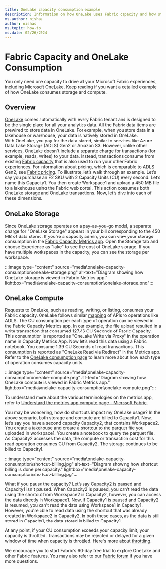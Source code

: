 ```yaml
---
title: OneLake capacity consumption example
description: Information on how OneLake uses Fabric capacity and how storage is billed.
ms.author: nishas
author: nishas
ms.topic: how-to
ms.date: 02/26/2024
---
```


# Fabric Capacity and OneLake Consumption

You only need one capacity to drive all your Microsoft Fabric experiences, including Microsoft OneLake. Keep reading if you want a detailed example of how OneLake consumes storage and compute.

## Overview 

[OneLake](../onelake/onelake-overview.md) comes automatically with every Fabric tenant and is designed to be the single place for all your analytics data. All the Fabric data items are prewired to store data in OneLake. For example, when you store data in a lakehouse or warehouse, your data is natively stored in OneLake.  
With OneLake, you pay for the data stored, similar to services like Azure Data Lake Storage (ADLS) Gen2 or Amazon S3. However, unlike other services, OneLake doesn't include a separate charge for transactions (for example, reads, writes) to your data. Instead, transactions consume from existing [Fabric capacity](../enterprise/licenses.md) that is also used to run your other Fabric experiences. For information about pricing, which is comparable to ADLS Gen2, see [Fabric pricing](https://azure.microsoft.com/pricing/details/microsoft-fabric/).
To illustrate, let’s walk through an example. Let’s say you purchase an F2 SKU with 2 Capacity Units (CU) every second. Let’s name this Capacity1. You then create Workspace1 and upload a 450 MB file to a lakehouse using the Fabric web portal. This action consumes both OneLake storage and OneLake transactions. Now, let’s dive into each of these dimensions.

## OneLake Storage
Since OneLake storage operates on a pay-as-you-go model, a separate charge for "OneLake Storage" appears in your bill corresponding to the 450 MB of data stored.
If you're a capacity admin, you can view your storage consumption in the [Fabric Capacity Metrics app](../enterprise/metrics-app-storage-page.md). Open the Storage tab and choose Experience as "lake" to see the cost of OneLake storage. If you have multiple workspaces in the capacity, you can see the storage per workspace.
 
 :::image type="content" source="media\onelake-capacity-consumption\onelake-storage.png" alt-text="Diagram showing how OneLake storage is viewed in Fabric Metrics app." lightbox="media\onelake-capacity-consumption\onelake-storage.png":::

 ## OneLake Compute
Requests to OneLake, such as reading, writing, or listing, consumes your Fabric capacity. OneLake follows similar [mapping](/azure/storage/blobs/map-rest-apis-transaction-categories) of APIs to operations like ADLS. The CU consumption per each type of operation can be viewed in the Fabric Capacity Metrics app. In our example, the file upload resulted in a write transaction that consumed 127.46 CU Seconds of Fabric Capacity. This consumption is reported as "OneLake Write via Proxy" in the operation name in Capacity Metrics App.
Now let’s read this data using a Fabric notebook. You consume 1.39 CU Seconds of read transactions. This consumption is reported as "OneLake Read via Redirect" in the Metrics app.
Refer to the [OneLake consumption page](../onelake/onelake-consumption.md) to learn more about how each type of operation consumes capacity units.
 
 :::image type="content" source="media\onelake-capacity-consumption\onelake-compute.png" alt-text="Diagram showing how OneLake compute is viewed in Fabric Metrics app." lightbox="media\onelake-capacity-consumption\onelake-compute.png":::

To understand more about the various terminologies on the metrics app, refer to [Understand the metrics app compute page - Microsoft Fabric](../enterprise/metrics-app-compute-page.md).

You may be wondering, how do shortcuts impact my OneLake usage? In the above scenario, both storage and compute are billed to Capacity1. Now, let’s say you have a second capacity Capacity2, that contains Workspace2. You create a lakehouse and create a shortcut to the parquet file you uploaded in workspace1. You create a notebook to query the parquet file. As Capacity2 accesses the data, the compute or transaction cost for this read operation consumes CU from Capacity2. The storage continues to be billed to Capacity1. 
 
:::image type="content" source="media\onelake-capacity-consumption\shortcut-billing.jpg" alt-text="Diagram showing how shortcut billing is done per capacity." lightbox="media\onelake-capacity-consumption\shortcut-billing.jpg":::

What if you pause the capacity? Let’s say Capacity2 is paused and Capacity1 isn't paused. When Capacity2 is paused, you can’t read the data using the shortcut from Workspace2 in Capacity2, however, you can access the data directly in Workspace1. Now, if Capacity1 is paused and Capacity2 is resumed, you can't read the data using Workspace1 in Capacity1. However, you're able to read data using the shortcut that was already created in Workspace2 in Capacity2. In both these cases, as the data is still stored in Capacity1, the data stored is billed to Capacity1.

At any point, if your CU consumption exceeds your capacity limit, your capacity is throttled. Transactions may be rejected or delayed for a given window of time when capacity is throttled. Here's more about [throttling](../enterprise/throttling.md).

We encourage you to start Fabric’s 60-day free trial to explore OneLake and other Fabric features. You may also refer to our [Fabric forum](https://community.fabric.microsoft.com/t5/Forums/ct-p/ac_forums) if you have more questions.
